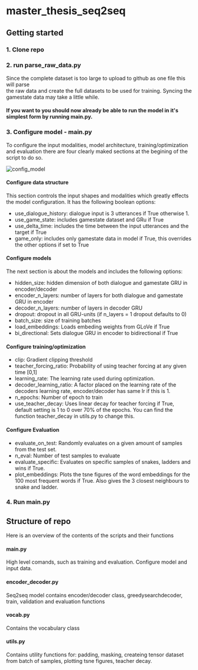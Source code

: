 # master_thesis_seq2seq

## Getting started

### 1. Clone repo

### 2. run parse_raw_data.py

Since the complete dataset is too large to upload to github as one file this will parse		
the raw data and create the full datasets to be used for training. Syncing the gamestate data may take a little while. 

#### If you want to you should now already be able to run the model in it's simplest form by running main.py. 


### 3. Configure model - main.py

To configure the input modalities, model architecture, training/optimization and evaluation there are four clearly maked sections at the begining of the script to do so.

![config_model](https://user-images.githubusercontent.com/55242743/117950460-7eeace00-b313-11eb-9f2b-9dda3ff338af.png)


#### Configure data structure
This section controls the input shapes and modalities which greatly effects the model configuration. It has the following boolean options:

- use_dialogue_history: dialogue input is 3 utterances if True otherwise 1.
- use_game_state: includes gamestate dataset and GRu if True
- use_delta_time: includes the time between the input utterances and the target if True
- game_only: includes only gamestate data in model if True, this overrides the other options if set to True


#### Configure models
The next section is about the models and includes the following options:

- hidden_size: hidden dimension of both dialogue and gamestate GRU in encoder/decoder
- encoder_n_layers: number of layers for both dialogue and gamestate GRU in encoder 
- decoder_n_layers:  number of layers in decoder GRU
- dropout: dropout in all GRU-units (if n_layers = 1 dropout defaults to 0)
- batch_size: size of training batches
- load_embeddings: Loads embeding weights from GLoVe if True    
- bi_directional: Sets dialogue GRU in encoder to bidirectional if True  

#### Configure training/optimization
- clip: Gradient clipping threshold
- teacher_forcing_ratio: Probability of using teacher forcing at any given time [0,1]
- learning_rate: The learning rate used during optimization.
- decoder_learning_ratio: A factor placed on the learning rate of the decoders learning rate, encoder/decoder has same lr if this is 1. 
- n_epochs: Number of epoch to train
- use_teacher_decay: Uses linear decay for teacher forcing if True, default setting is 1 to 0 over 70% of the epochs. You can find the function teacher_decay in utils.py to change this. 

#### Configure Evaluation
- evaluate_on_test: Randomly evaluates on a given amount of samples from the test set. 
- n_eval: Number of test samples to evaluate
- evaluate_specific: Evaluates on specific samples of snakes, ladders and wins if True.
- plot_embeddings: Plots the tsne figures of the word embeddings for the 100 most frequent words if True. Also gives the 3 closest neighbours to snake and ladder.


### 4. Run main.py

## Structure of repo
Here is an overview of the contents of the scripts and their functions

#### main.py 
High level comands, such as training and evaluation. 
Configure model and input data. 

#### encoder_decoder.py
Seq2seq model contains encoder/decoder class, greedysearchdecoder, train, validation and evaluation functions 

#### vocab.py
Contains the vocabulary class

#### utils.py
Contains utility functions for: padding, masking, createing tensor dataset from batch of samples, plotting tsne figures, teacher decay. 



